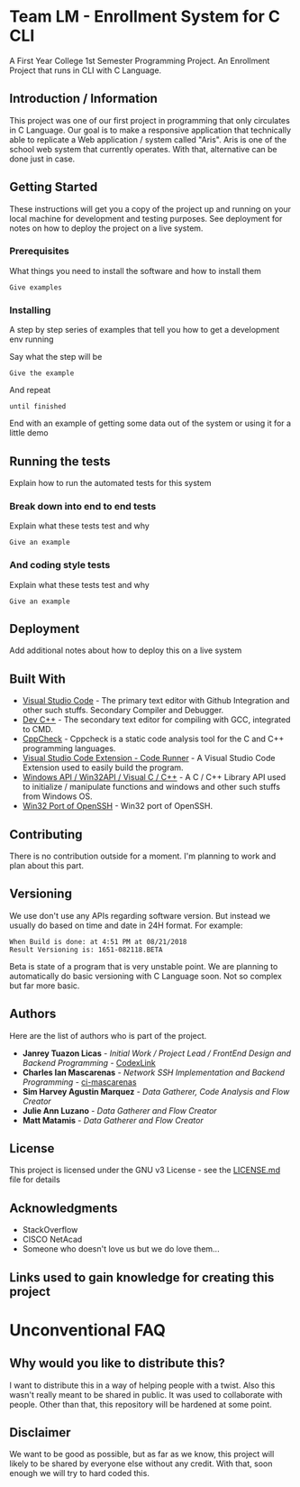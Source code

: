 # Team LM - Enrollment System for C CLI
A First Year College 1st Semester Programming Project.
An Enrollment Project that runs in CLI with C Language.

## Introduction / Information
This project was one of our first project in programming that only circulates in C Language. Our goal is to make a responsive application that technically able to replicate a Web application / system called "Aris". Aris is one of the school web system that currently operates. With that, alternative can be done just in case.

## Getting Started


These instructions will get you a copy of the project up and running on your local machine for development and testing purposes. See deployment for notes on how to deploy the project on a live system.

### Prerequisites

What things you need to install the software and how to install them

```
Give examples
```

### Installing

A step by step series of examples that tell you how to get a development env running

Say what the step will be

```
Give the example
```

And repeat

```
until finished
```

End with an example of getting some data out of the system or using it for a little demo

## Running the tests

Explain how to run the automated tests for this system

### Break down into end to end tests

Explain what these tests test and why

```
Give an example
```

### And coding style tests

Explain what these tests test and why

```
Give an example
```

## Deployment

Add additional notes about how to deploy this on a live system

## Built With

* [Visual Studio Code](https://code.visualstudio.com/) - The primary text editor with Github Integration and other such stuffs. Secondary Compiler and Debugger.
* [Dev C++](http://www.bloodshed.net/devcpp.html) - The secondary text editor for compiling with GCC, integrated to CMD.
* [CppCheck](http://cppcheck.sourceforge.net/) - Cppcheck is a static code analysis tool for the C and C++ programming languages.
* [Visual Studio Code Extension - Code Runner](https://github.com/formulahendry/vscode-code-runner) - A Visual Studio Code Extension used to easily build the program.
* [Windows API / Win32API / Visual C / C++](https://docs.microsoft.com/en-us/windows/desktop/apiindex/windows-api-list) - A C / C++ Library API used to initialize / manipulate functions and windows and other such stuffs from Windows OS.
* [Win32 Port of OpenSSH](https://github.com/PowerShell/Win32-OpenSSH) - Win32 port of OpenSSH.

## Contributing

There is no contribution outside for a moment. I'm planning to work and plan about this part.

## Versioning

We use don't use any APIs regarding software version. But instead we usually do based on time and date in 24H format. For example:
```
When Build is done: at 4:51 PM at 08/21/2018
Result Versioning is: 1651-082118.BETA
```
Beta is state of a program that is very unstable point.
We are planning to automatically do basic versioning with C Language soon. Not so complex but far more basic.

## Authors

Here are the list of authors who is part of the project.

* **Janrey Tuazon Licas** - *Initial Work / Project Lead / FrontEnd Design and Backend Programming* - [CodexLink](https://github.com/CodexLink)
* **Charles Ian Mascarenas** - *Network SSH Implementation and Backend Programming* - [ci-mascarenas](https://github.com/ci-mascarenas)
* **Sim Harvey Agustin Marquez** - *Data Gatherer, Code Analysis and Flow Creator*
* **Julie Ann Luzano** - *Data Gatherer and Flow Creator*
* **Matt Matamis** - *Data Gatherer and Flow Creator*

## License

This project is licensed under the GNU v3 License - see the [LICENSE.md](https://github.com/CodexLink/Project_5MES_C/blob/master/README.md) file for details

## Acknowledgments

* StackOverflow
* CISCO NetAcad
* Someone who doesn't love us but we do love them...

## Links used to gain knowledge for creating this project

# Unconventional FAQ

## Why would you like to distribute this?
I want to distribute this in a way of helping people with a twist. Also this wasn't really meant to be shared in public. It was used to collaborate with people. Other than that, this repository will be hardened at some point.

## Disclaimer
We want to be good as possible, but as far as we know, this project will likely to be shared by everyone else without any credit. With that, soon enough we will try to hard coded this.